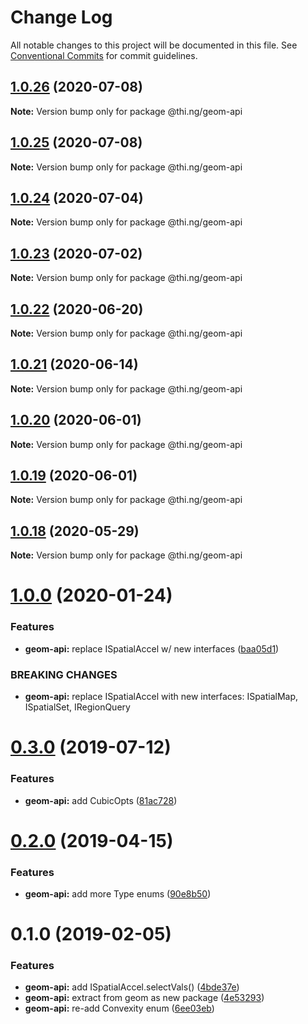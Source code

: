# Change Log

All notable changes to this project will be documented in this file.
See [Conventional Commits](https://conventionalcommits.org) for commit guidelines.

## [1.0.26](https://github.com/thi-ng/umbrella/compare/@thi.ng/geom-api@1.0.25...@thi.ng/geom-api@1.0.26) (2020-07-08)

**Note:** Version bump only for package @thi.ng/geom-api





## [1.0.25](https://github.com/thi-ng/umbrella/compare/@thi.ng/geom-api@1.0.24...@thi.ng/geom-api@1.0.25) (2020-07-08)

**Note:** Version bump only for package @thi.ng/geom-api





## [1.0.24](https://github.com/thi-ng/umbrella/compare/@thi.ng/geom-api@1.0.23...@thi.ng/geom-api@1.0.24) (2020-07-04)

**Note:** Version bump only for package @thi.ng/geom-api





## [1.0.23](https://github.com/thi-ng/umbrella/compare/@thi.ng/geom-api@1.0.22...@thi.ng/geom-api@1.0.23) (2020-07-02)

**Note:** Version bump only for package @thi.ng/geom-api





## [1.0.22](https://github.com/thi-ng/umbrella/compare/@thi.ng/geom-api@1.0.21...@thi.ng/geom-api@1.0.22) (2020-06-20)

**Note:** Version bump only for package @thi.ng/geom-api





## [1.0.21](https://github.com/thi-ng/umbrella/compare/@thi.ng/geom-api@1.0.20...@thi.ng/geom-api@1.0.21) (2020-06-14)

**Note:** Version bump only for package @thi.ng/geom-api





## [1.0.20](https://github.com/thi-ng/umbrella/compare/@thi.ng/geom-api@1.0.19...@thi.ng/geom-api@1.0.20) (2020-06-01)

**Note:** Version bump only for package @thi.ng/geom-api





## [1.0.19](https://github.com/thi-ng/umbrella/compare/@thi.ng/geom-api@1.0.18...@thi.ng/geom-api@1.0.19) (2020-06-01)

**Note:** Version bump only for package @thi.ng/geom-api





## [1.0.18](https://github.com/thi-ng/umbrella/compare/@thi.ng/geom-api@1.0.17...@thi.ng/geom-api@1.0.18) (2020-05-29)

**Note:** Version bump only for package @thi.ng/geom-api





# [1.0.0](https://github.com/thi-ng/umbrella/compare/@thi.ng/geom-api@0.3.8...@thi.ng/geom-api@1.0.0) (2020-01-24)

### Features

* **geom-api:** replace ISpatialAccel w/ new interfaces ([baa05d1](https://github.com/thi-ng/umbrella/commit/baa05d1908a940115690cb3d1dd403173061d63a))

### BREAKING CHANGES

* **geom-api:** replace ISpatialAccel with new interfaces:
ISpatialMap, ISpatialSet, IRegionQuery

# [0.3.0](https://github.com/thi-ng/umbrella/compare/@thi.ng/geom-api@0.2.5...@thi.ng/geom-api@0.3.0) (2019-07-12)

### Features

* **geom-api:** add CubicOpts ([81ac728](https://github.com/thi-ng/umbrella/commit/81ac728))

# [0.2.0](https://github.com/thi-ng/umbrella/compare/@thi.ng/geom-api@0.1.12...@thi.ng/geom-api@0.2.0) (2019-04-15)

### Features

* **geom-api:** add more Type enums ([90e8b50](https://github.com/thi-ng/umbrella/commit/90e8b50))

# 0.1.0 (2019-02-05)

### Features

* **geom-api:** add ISpatialAccel.selectVals() ([4bde37e](https://github.com/thi-ng/umbrella/commit/4bde37e))
* **geom-api:** extract from geom as new package ([4e53293](https://github.com/thi-ng/umbrella/commit/4e53293))
* **geom-api:** re-add Convexity enum ([6ee03eb](https://github.com/thi-ng/umbrella/commit/6ee03eb))
